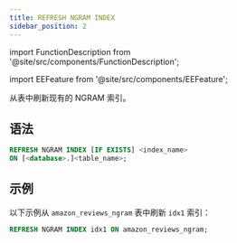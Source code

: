 ```yaml
---
title: REFRESH NGRAM INDEX
sidebar_position: 2
---
```


import FunctionDescription from '@site/src/components/FunctionDescription';

<FunctionDescription description="Introduced or updated: v1.2.726"/>

import EEFeature from '@site/src/components/EEFeature';

<EEFeature featureName='NGRAM INDEX'/>

从表中刷新现有的 NGRAM 索引。

## 语法

```sql
REFRESH NGRAM INDEX [IF EXISTS] <index_name>
ON [<database>.]<table_name>;
```

## 示例

以下示例从 `amazon_reviews_ngram` 表中刷新 `idx1` 索引：

```sql
REFRESH NGRAM INDEX idx1 ON amazon_reviews_ngram;
```